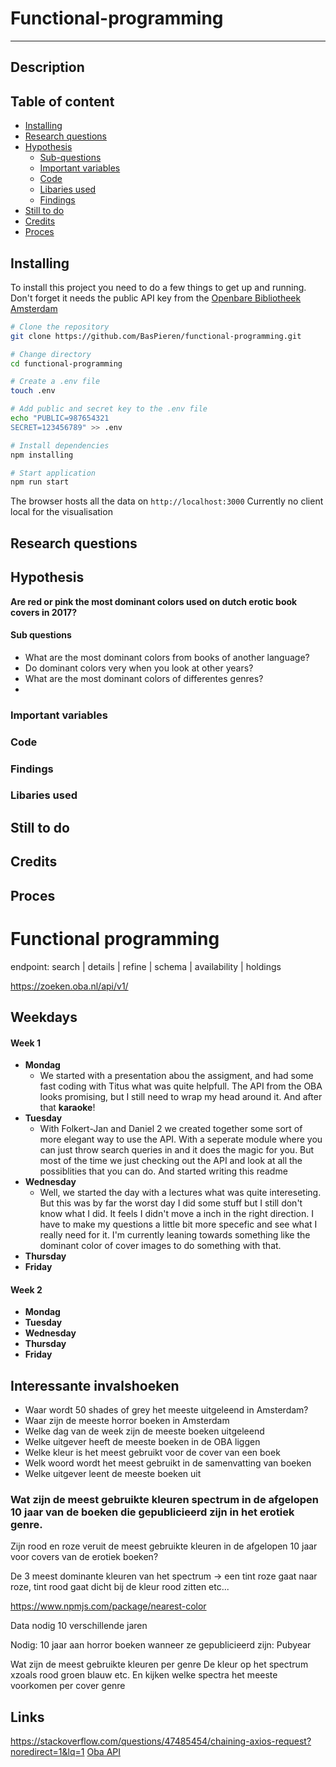 # Functional-programming

---------

## Description

## Table of content

* [Installing](#installing)
* [Research questions](#research-questons)
* [Hypothesis](#hypothesis)
   * [Sub-questions](#sub-questions)
   * [Important variables](important-variables)
   * [Code](#code)
   * [Libaries used](#libaries-used)
   * [Findings](#findings)
* [Still to do](#still-to-do)
* [Credits](#credits)
* [Proces](#proces)

## Installing

To install this project you need to do a few things to get up and running. Don't forget it needs the public API key from the [Openbare Bibliotheek Amsterdam](https://www.oba.nl/)

```bash
# Clone the repository
git clone https://github.com/BasPieren/functional-programming.git

# Change directory
cd functional-programming

# Create a .env file
touch .env

# Add public and secret key to the .env file
echo "PUBLIC=987654321
SECRET=123456789" >> .env

# Install dependencies
npm installing

# Start application
npm run start

```

The browser hosts all the data on `http://localhost:3000`
Currently no client local for the visualisation

## Research questions

## Hypothesis

**Are red or pink the most dominant colors used on dutch erotic book covers in 2017?**

#### Sub questions

* What are the most dominant colors from books of another language?
* Do dominant colors very when you look at other years?
* What are the most dominant colors of differentes genres?
* 

### Important variables

### Code

### Findings

### Libaries used


## Still to do


## Credits


## Proces










































# Functional programming

endpoint: search | details | refine | schema | availability | holdings

https://zoeken.oba.nl/api/v1/

## Weekdays
#### Week 1
* **Mondag**
  * We started with a presentation abou the assigment, and had some fast coding with Titus what was quite helpfull. The API from the OBA looks promising, but I still need to wrap my head around it. And after that **karaoke**!
* **Tuesday**
  * With Folkert-Jan and Daniel 2 we created together some sort of more elegant way to use the API. With a seperate module where you can just throw search queries in and it does the magic for you. But most of the time we just checking out the API and look at all the possiblities that you can do. And started writing this readme
* **Wednesday**
  * Well, we started the day with a lectures what was quite intereseting. But this was by far the worst day I did some stuff but I still don't know what I did. It feels I didn't move a inch in the right direction. I have to make my questions a little bit more specefic and see what I really need for it. I'm currently leaning towards something like the dominant color of cover images to do something with that.
* **Thursday**
* **Friday**

#### Week 2
* **Mondag**
* **Tuesday**
* **Wednesday**
* **Thursday**
* **Friday**

## Interessante invalshoeken
* Waar wordt 50 shades of grey het meeste uitgeleend in Amsterdam?
* Waar zijn de meeste horror boeken in Amsterdam
* Welke dag van de week zijn de meeste boeken uitgeleend
* Welke uitgever heeft de meeste boeken in de OBA liggen
* Welke kleur is het meest gebruikt voor de cover van een boek
* Welk woord wordt het meest gebruikt in de samenvatting van boeken
* Welke uitgever leent de meeste boeken uit

### Wat zijn de meest gebruikte kleuren spectrum in de afgelopen 10 jaar van de boeken die gepublicieerd zijn in het erotiek genre.

Zijn rood en roze veruit de meest gebruikte kleuren in de afgelopen 10 jaar voor covers van de erotiek boeken?

De 3 meest dominante kleuren van het spectrum -> een tint roze gaat naar roze, tint rood gaat dicht bij de kleur rood zitten etc...

https://www.npmjs.com/package/nearest-color

Data nodig 10 verschillende jaren



Nodig: 10 jaar aan horror boeken wanneer ze gepublicieerd zijn:
Pubyear

Wat zijn de meest gebruikte kleuren per genre
De kleur op het spectrum xzoals rood groen blauw etc.
En kijken welke spectra het meeste voorkomen per cover genre


## Links
https://stackoverflow.com/questions/47485454/chaining-axios-request?noredirect=1&lq=1
[Oba API](https://zoeken.oba.nl/api/v1/)

